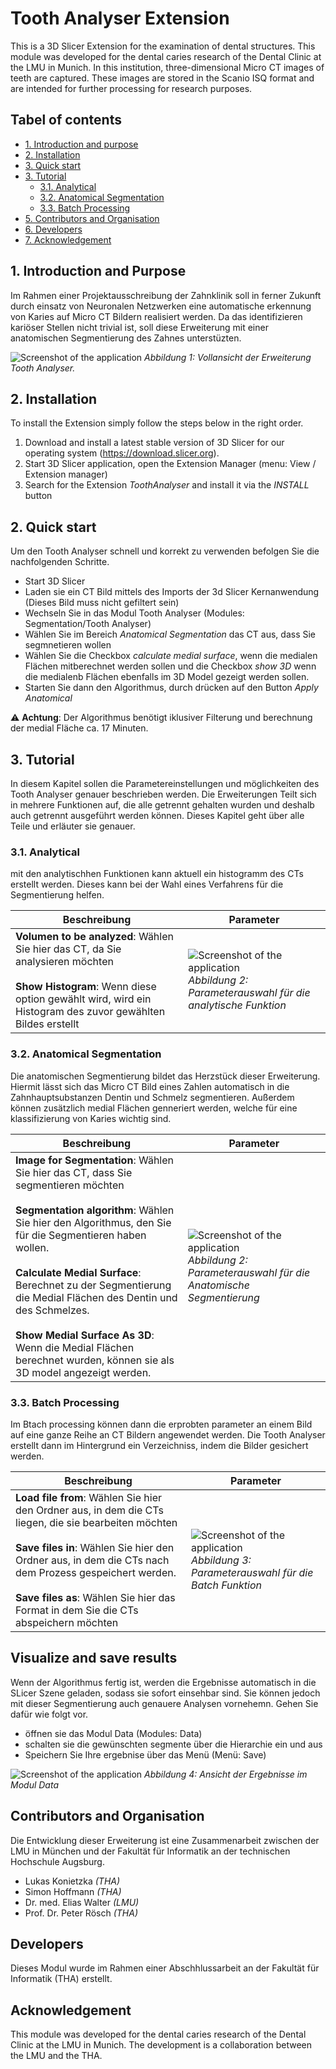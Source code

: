# Tooth Analyser Extension
This is a 3D Slicer Extension for the examination of dental structures.
This module was developed for the dental caries research of the Dental
Clinic at the LMU in Munich. In this institution, three-dimensional
Micro CT images of teeth are captured. These images are stored in
the Scanio ISQ format and are intended for further processing for
research purposes.

## Tabel of contents
- [1. Introduction and purpose](#introduction-and-purpose)
- [2. Installation](#2-installation)
- [3. Quick start](#2-quick-start)
- [3. Tutorial](#3-tutorial)
  - [3.1. Analytical](#31-analytical)
  - [3.2. Anatomical Segmentation](#32-anatomical-segmentation)
  - [3.3. Batch Processing](#33-batch-processing)
- [5. Contributors and Organisation](#contributors-and-organisation)
- [6. Developers](#developers)
- [7. Acknowledgement](#acknowledgement)

## 1. Introduction and Purpose
Im Rahmen einer Projektausschreibung der Zahnklinik soll in ferner Zukunft durch einsatz von Neuronalen Netzwerken
eine automatische erkennung von Karies auf Micro CT Bildern realisiert werden. Da das identifizieren
kariöser Stellen nicht trivial ist, soll diese Erweiterung mit einer anatomischen Segmentierung des
Zahnes unterstüzten.

![Screenshot of the application](./Screenshots/slicerFullView.png)
*Abbildung 1: Vollansicht der Erweiterung Tooth Analyser.*

## 2. Installation
To install the Extension simply follow the steps below in the right order.
1. Download and install a latest stable version of 3D Slicer for our operating system (https://download.slicer.org).
2. Start 3D Slicer application, open the Extension Manager (menu: View / Extension manager)
3. Search for the Extension _ToothAnalyser_ and install it via the _INSTALL_ button

## 2. Quick start
Um den Tooth Analyser schnell und korrekt zu verwenden befolgen Sie die nachfolgenden Schritte.
- Start 3D Slicer
- Laden sie ein CT Bild mittels des Imports der 3d Slicer Kernanwendung (Dieses Bild muss nicht gefiltert sein)
- Wechseln Sie in das Modul Tooth Analyser (Modules: Segmentation/Tooth Analyser)
- Wählen Sie im Bereich _Anatomical Segmentation_ das CT aus, dass Sie segmnetieren wollen
- Wählen Sie die Checkbox _calculate medial surface_, wenn die medialen Flächen mitberechnet
  werden sollen und die Checkbox _show 3D_ wenn die medialenb Flächen ebenfalls im 3D Model
  gezeigt werden sollen.
- Starten Sie dann den Algorithmus, durch drücken auf den Button _Apply Anatomical_

⚠️ **Achtung**: Der Algorithmus benötigt iklusiver Filterung und berechnung der medial Fläche
                ca. 17 Minuten.

## 3. Tutorial
In diesem Kapitel sollen die Parametereinstellungen und möglichkeiten des Tooth Analyser genauer
beschrieben werden. Die Erweiterungen Teilt sich in mehrere Funktionen auf, die alle getrennt
gehalten wurden und deshalb auch getrennt ausgeführt werden können. Dieses Kapitel geht über alle
Teile und erläuter sie genauer.

### 3.1. Analytical
mit den analytischhen Funktionen kann aktuell ein histogramm des CTs erstellt werden. Dieses kann
bei der Wahl eines Verfahrens für die Segmentierung helfen.

| Beschreibung                                                                                                                                                                                      | Parameter                                                                                                                                     |
|---------------------------------------------------------------------------------------------------------------------------------------------------------------------------------------------------|-----------------------------------------------------------------------------------------------------------------------------------------------|
| **Volumen to be analyzed**: Wählen Sie hier das CT, da Sie analysieren möchten<br/><br/>**Show Histogram**: Wenn diese option gewählt wird, wird ein Histogram des zuvor gewählten Bildes erstellt | ![Screenshot of the application](./Screenshots/slicerAnalyticsParameter.png)<br/>*Abbildung 2: Parameterauswahl für die analytische Funktion* |


### 3.2. Anatomical Segmentation
Die anatomischen Segmentierung bildet das Herzstück dieser Erweiterung. Hiermit lässt sich das
Micro CT Bild eines Zahlen automatisch in die Zahnhauptsubstanzen Dentin und Schmelz segmentieren.
Außerdem können zusätzlich medial Flächen genneriert werden, welche für eine klassifizierung von
Karies wichtig sind.

| Beschreibung                                                                                                                                                                                                                                                                                                                                                                                                                                           | Parameter                                                                                                                                   |
|--------------------------------------------------------------------------------------------------------------------------------------------------------------------------------------------------------------------------------------------------------------------------------------------------------------------------------------------------------------------------------------------------------------------------------------------------------|---------------------------------------------------------------------------------------------------------------------------------------------|
| **Image for Segmentation**: Wählen Sie hier das CT, dass Sie segmentieren möchten<br/><br/>**Segmentation algorithm**: Wählen Sie hier den Algorithmus, den Sie für die Segmentieren haben wollen.<br/><br/> **Calculate Medial Surface**: Berechnet zu der Segmentierung die Medial Flächen des Dentin und des Schmelzes.<br/><br/>**Show Medial Surface As 3D**: Wenn die Medial Flächen berechnet wurden, können sie als 3D model angezeigt werden. | ![Screenshot of the application](./Screenshots/slicerASParameter.png)<br/>*Abbildung 2: Parameterauswahl für die Anatomische Segmentierung* |


### 3.3. Batch Processing
Im Btach processing können dann die erprobten  parameter an einem Bild auf eine ganze Reihe an
CT Bildern angewendet werden. Die Tooth Analyser erstellt dann im Hintergrund ein Verzeichniss,
indem die Bilder gesichert werden.

| Beschreibung                                                                                                                                                                                                                                                                                                        | Parameter                                                                                                                           |
|---------------------------------------------------------------------------------------------------------------------------------------------------------------------------------------------------------------------------------------------------------------------------------------------------------------------|-------------------------------------------------------------------------------------------------------------------------------------|
| **Load file from**: Wählen Sie hier den Ordner aus, in dem die CTs liegen, die sie bearbeiten möchten<br/><br/>**Save files in**: Wählen Sie hier den Ordner aus, in dem die CTs nach dem Prozess gespeichert werden.<br/><br/>**Save files as**: Wählen Sie hier das Format in dem Sie die CTs abspeichern möchten | ![Screenshot of the application](./Screenshots/slicerBatchParameter.png)<br/>*Abbildung 3: Parameterauswahl für die Batch Funktion* |

## Visualize and save results
Wenn der Algorithmus fertig ist, werden die Ergebnisse automatisch in die SLicer Szene geladen,
sodass sie sofort einsehbar sind. Sie können jedoch mit dieser Segmentierung auch genauere
Analysen vornehemn. Gehen Sie dafür wie folgt vor.
- öffnen sie das Modul Data (Modules: Data)
- schalten sie die gewünschten segmente über die Hierarchie ein und aus
- Speichern Sie Ihre ergebnise über das Menü (Menü: Save)

![Screenshot of the application](./Screenshots/ResultatAS.gif)
*Abbildung 4: Ansicht der Ergebnisse im Modul Data*

## Contributors and Organisation
Die Entwicklung dieser Erweiterung ist eine Zusammenarbeit zwischen der LMU in München
und der Fakultät für Informatik an der technischen Hochschule Augsburg. 

- Lukas Konietzka _(THA)_
- Simon Hoffmann _(THA)_
- Dr. med. Elias Walter _(LMU)_
- Prof. Dr. Peter Rösch _(THA)_

## Developers
Dieses Modul wurde im Rahmen einer Abschhlussarbeit an der Fakultät für Informatik (THA) erstellt.

## Acknowledgement
This module was developed for the dental caries research of the Dental Clinic at
the LMU in Munich. The development is a collaboration between the LMU and the THA.





